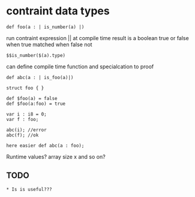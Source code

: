 

# contraint data types


	def foo(a : | is_number(a) |)
	
	
run contraint expression |<expr>| at compile time
result is a boolean true or false
when true matched when false not
	
	$$is_number($(a).type)
	
can define compile time function and specialcation to proof
	
	
	def abc(a : | is_foo(a)|)
	
	struct foo { }
	
	def $foo(a) = false
	def $foo(a:foo) = true
	
	var i : i8 = 0;
	var f : foo;
	
	abc(i); //error
	abc(f); //ok
	
	here easier def abc(a : foo); 
	
	
Runtime values?
	array size x and so on?
	
	
## TODO
	* Is is useful???
	
	
